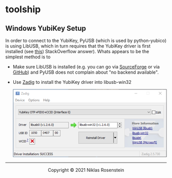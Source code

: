 # toolship


## Windows YubiKey Setup

In order to connect to the YubiKey, PyUSB (which is used by python-yubico) is using LibUSB, which
in turn requires that the YubiKey driver is first installed (see [this](https://stackoverflow.com/a/39833322/791713))
StackOverflow answer). Whats appears to be the simplest method is to

* Make sure LibUSB is installed (e.g. you can go via [SourceForge](https://sourceforge.net/projects/libusb-win32/files/)
  or via [GitHub](https://github.com/libusb/libusb/releases)) and PyUSB does not complain about
  "no backend available".
* Use [Zadig](https://zadig.akeo.ie/) to install the YubiKey driver into libusb-win32

    ![Zadig screenshot](.img/zadig-screenshot.png)

---

<p align="center">Copyright &copy; 2021 Niklas Rosenstein</p>
